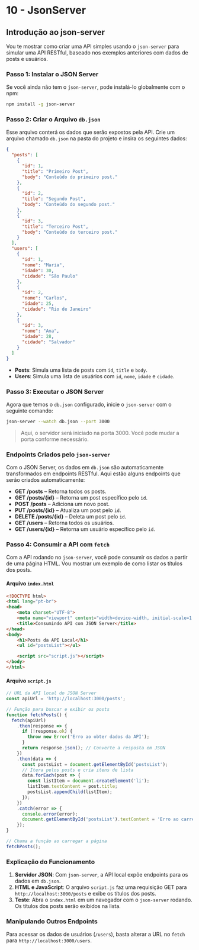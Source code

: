 # 10 - JsonServer

## Introdução ao json-server

Vou te mostrar como criar uma API simples usando o `json-server` para simular uma API RESTful, baseado nos exemplos anteriores com dados de posts e usuários.

### Passo 1: Instalar o JSON Server

Se você ainda não tem o `json-server`, pode instalá-lo globalmente com o npm:

```bash
npm install -g json-server
```

### Passo 2: Criar o Arquivo `db.json`

Esse arquivo conterá os dados que serão expostos pela API. Crie um arquivo chamado `db.json` na pasta do projeto e insira os seguintes dados:

```json
{
  "posts": [
    {
      "id": 1,
      "title": "Primeiro Post",
      "body": "Conteúdo do primeiro post."
    },
    {
      "id": 2,
      "title": "Segundo Post",
      "body": "Conteúdo do segundo post."
    },
    {
      "id": 3,
      "title": "Terceiro Post",
      "body": "Conteúdo do terceiro post."
    }
  ],
  "users": [
    {
      "id": 1,
      "nome": "Maria",
      "idade": 30,
      "cidade": "São Paulo"
    },
    {
      "id": 2,
      "nome": "Carlos",
      "idade": 25,
      "cidade": "Rio de Janeiro"
    },
    {
      "id": 3,
      "nome": "Ana",
      "idade": 28,
      "cidade": "Salvador"
    }
  ]
}
```

- **Posts**: Simula uma lista de posts com `id`, `title` e `body`.
- **Users**: Simula uma lista de usuários com `id`, `nome`, `idade` e `cidade`.

### Passo 3: Executar o JSON Server

Agora que temos o `db.json` configurado, inicie o `json-server` com o seguinte comando:

```bash
json-server --watch db.json --port 3000
```

> Aqui, o servidor será iniciado na porta 3000. Você pode mudar a porta conforme necessário.

### Endpoints Criados pelo `json-server`

Com o JSON Server, os dados em `db.json` são automaticamente transformados em endpoints RESTful. Aqui estão alguns endpoints que serão criados automaticamente:

- **GET /posts** – Retorna todos os posts.
- **GET /posts/{id}** – Retorna um post específico pelo `id`.
- **POST /posts** – Adiciona um novo post.
- **PUT /posts/{id}** – Atualiza um post pelo `id`.
- **DELETE /posts/{id}** – Deleta um post pelo `id`.
- **GET /users** – Retorna todos os usuários.
- **GET /users/{id}** – Retorna um usuário específico pelo `id`.

### Passo 4: Consumir a API com `fetch`

Com a API rodando no `json-server`, você pode consumir os dados a partir de uma página HTML. Vou mostrar um exemplo de como listar os títulos dos posts.

#### Arquivo `index.html`

```html
<!DOCTYPE html>
<html lang="pt-br">
<head>
    <meta charset="UTF-8">
    <meta name="viewport" content="width=device-width, initial-scale=1.0">
    <title>Consumindo API com JSON Server</title>
</head>
<body>
    <h1>Posts da API Local</h1>
    <ul id="postsList"></ul>

    <script src="script.js"></script>
</body>
</html>
```

#### Arquivo `script.js`

```javascript
// URL da API local do JSON Server
const apiUrl = 'http://localhost:3000/posts';

// Função para buscar e exibir os posts
function fetchPosts() {
  fetch(apiUrl)
    .then(response => {
      if (!response.ok) {
        throw new Error('Erro ao obter dados da API');
      }
      return response.json(); // Converte a resposta em JSON
    })
    .then(data => {
      const postsList = document.getElementById('postsList');
      // Itera pelos posts e cria itens de lista
      data.forEach(post => {
        const listItem = document.createElement('li');
        listItem.textContent = post.title;
        postsList.appendChild(listItem);
      });
    })
    .catch(error => {
      console.error(error);
      document.getElementById('postsList').textContent = 'Erro ao carregar os posts';
    });
}

// Chama a função ao carregar a página
fetchPosts();
```

### Explicação do Funcionamento

1. **Servidor JSON**: Com `json-server`, a API local expõe endpoints para os dados em `db.json`.
2. **HTML e JavaScript**: O arquivo `script.js` faz uma requisição GET para `http://localhost:3000/posts` e exibe os títulos dos posts.
3. **Teste**: Abra o `index.html` em um navegador com o `json-server` rodando. Os títulos dos posts serão exibidos na lista.

### Manipulando Outros Endpoints

Para acessar os dados de usuários (`/users`), basta alterar a URL no `fetch` para `http://localhost:3000/users`.